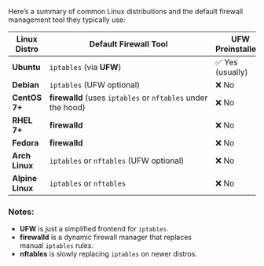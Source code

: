 Here’s a summary of common Linux distributions and the default firewall management tool they typically use:

| **Linux Distro** | **Default Firewall Tool**                                    | **UFW Preinstalled?** |
| ---------------- | ------------------------------------------------------------ | --------------------- |
| **Ubuntu**       | `iptables` (via **UFW**)                                     | ✅ Yes (usually)       |
| **Debian**       | `iptables` (UFW optional)                                    | ❌ No                  |
| **CentOS 7+**    | **firewalld** (uses `iptables` or `nftables` under the hood) | ❌ No                  |
| **RHEL 7+**      | **firewalld**                                                | ❌ No                  |
| **Fedora**       | **firewalld**                                                | ❌ No                  |
| **Arch Linux**   | `iptables` or `nftables` (UFW optional)                      | ❌ No                  |
| **Alpine Linux** | `iptables` or `nftables`                                     | ❌ No                  |

### Notes:
- **UFW** is just a simplified frontend for `iptables`.
- **firewalld** is a dynamic firewall manager that replaces manual `iptables` rules.
- **nftables** is slowly replacing `iptables` on newer distros.